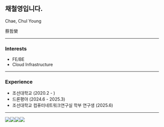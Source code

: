 ## 채철영입니다.

Chae, Chul Young

蔡哲榮

---

### Interests

- FE/BE
- Cloud Infrastructure

---

### Experience

- 조선대학교 (2020.2 - )
- 드론평야 (2024.6 - 2025.3)
- 조선대학교 컴퓨터네트워크연구실 학부 연구생 (2025.6)

---

<img src ="https://img.shields.io/badge/c-A8B9CC.svg?&style=for-the-badge&logo=c&logoColor=black"/><img src ="https://img.shields.io/badge/cplusplus-00599C.svg?&style=for-the-badge&logo=cplusplus&logoColor=white"/><img src ="https://img.shields.io/badge/python-3776AB.svg?&style=for-the-badge&logo=python&logoColor=white"/><img src ="https://img.shields.io/badge/javascript-F7DF1E.svg?&style=for-the-badge&logo=javascript&logoColor=black"/>
